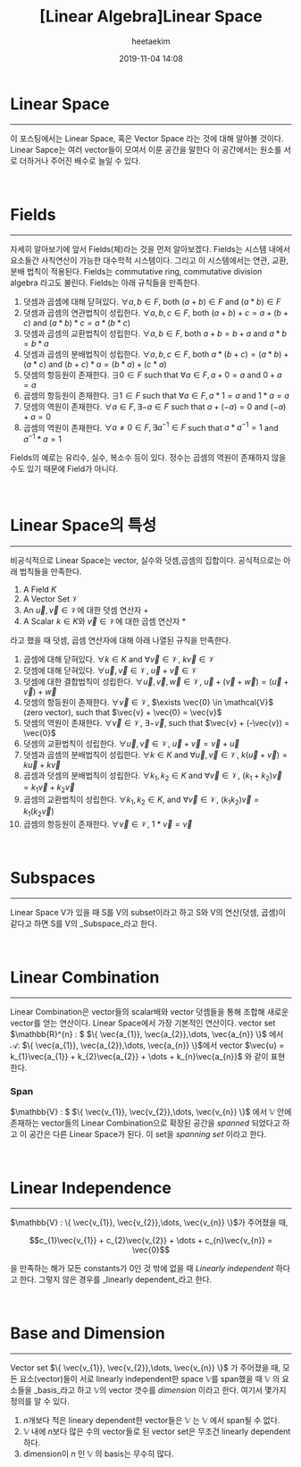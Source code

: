 ﻿---
title: "[Linear Algebra]Linear Space"
layout: post
date: 2019-11-04 14:08
image: /assets/images/markdown.jpg
headerImage: false
tag:
- Graphics
- Linear Algebra
- Linear Space
- Linear Independence
category: blog
author: heetaekim
description: Linear Space
---
# Linear Space
----
이 포스팅에서는 Linear Space, 혹은 Vector Space 라는 것에 대해 알아볼 것이다. Linear Sapce는 여러 vector들이 모여서 이룬 공간을 말한다 이 공간에서는  원소를 서로 더하거나 주어진 배수로 늘일 수 있다.

&nbsp;&nbsp;&nbsp;&nbsp;

# Fields
----
자세히 알아보기에 앞서 Fields(체)라는 것을 먼저 알아보겠다. Fields는 시스템 내에서 요소들간 사칙연산이 가능한 대수학적 시스템이다. 그리고 이 시스템에서는 연관, 교환, 분배 법칙이 적용된다. Fields는 commutative ring, commutative division algebra 라고도 불린다. Fields는 아래 규칙들을 만족한다.

1. 덧셈과 곱셈에 대해 닫혀있다. $\forall a,b \in F$, both $(a + b) \in F$ and $(a * b) \in F$
2. 덧셈과 곱셈의 연관법칙이 성립한다. $\forall a,b,c \in F$, both $(a + b) + c = a + (b + c)$ and $(a * b) * c = a * (b * c)$
3. 덧셈과 곱셈의 교환법칙이 성립한다. $\forall a,b \in F$, both $a + b = b + a$ and $a * b = b * a$
4. 덧셈과 곱셈의 분배법칙이 성립한다. $\forall a,b,c \in F$, both $a * (b + c) = (a * b) + (a * c)$ and $(b + c) * a = (b * a) + (c * a)$
5. 덧셈의 항등원이 존재한다. $\exists 0 \in F$ such that $\forall a \in F, a + 0 = a$ and $0 + a = a$
6. 곱셈의 항등원이 존재한다. $\exists 1 \in F$ such that $\forall a \in F, a * 1 = a$ and $1 * a = a$
7. 덧셈의 역원이 존재한다. $\forall a \in F, \exists -a \in F$ such that $a + (-a) = 0$ and $(-a) + a = 0$
8. 곱셈의 역원이 존재한다. $\forall a \neq 0 \in F, \exists a^{-1} \in F$ such that $a * a^{-1} = 1$ and $a^{-1} * a = 1$

Fields의 예로는 유리수, 실수, 복소수 등이 있다. 정수는 곱셈의 역원이 존재하지 않을 수도 있기 때문에 Field가 아니다.


&nbsp;&nbsp;&nbsp;&nbsp;

# Linear Space의 특성
----
비공식적으로 Linear Space는 vector, 실수와 덧셈,곱셈의 집합이다. 공식적으로는 아래 법칙들을 만족한다.

1. A Field $K$
2. A Vector Set $\mathcal{V}$
3. An $\vec{u},\vec{v} \in \mathcal{V}$에 대한 덧셈 연산자 $+$
4. A Scalar $k \in K$와 $\vec{v} \in \mathcal{V}$에 대한 곱셈 연산자 $*$

라고 했을 때 덧셈, 곱셈 연산자에 대해 아래 나열된 규칙을 만족한다.

1. 곱셈에 대해 닫혀있다. $\forall k \in K$ and $\forall \vec{v} \in \mathcal{V}$, $k \vec{v} \in \mathcal{V}$
2. 덧셈에 대해 닫혀있다. $\forall \vec{u},\vec{v} \in \mathcal{V}$, $\vec{u} + \vec{v} \in \mathcal{V}$
3. 덧셈에 대한 결합법칙이 성립한다. $\forall \vec{u}, \vec{v}, \vec{w} \in \mathcal{V}$, $\vec{u} + (\vec{v} + \vec{w}) = (\vec{u} + \vec{v}) + \vec{w}$
4. 덧셈의 항등원이 존재한다. $\forall \vec{v} \in \mathcal{V}$, $\exists \vec{0} \in \mathcal{V}$ (zero vector), such that $\vec{v} + \vec{0} = \vec{v}$
5. 덧셈의 역원이 존재한다. $\forall \vec{v} \in \mathcal{V}$, $\exists -\vec{v}$, such that $\vec{v} + (-\vec{v}) = \vec{0}$
6. 덧셈의 교환법칙이 성립한다. $\forall \vec{u},\vec{v} \in \mathcal{V}$, $\vec{u} + \vec{v} = \vec{v} + \vec{u}$
7. 덧셈과 곱셈의 분배법칙이 성립한다. $\forall k \in K$ and $\forall \vec{u},\vec{v} \in \mathcal{V}$, $k(\vec{u} + \vec{v}) = k\vec{u} + k\vec{v}$
8. 곱셈과 덧셈의 분배법칙이 성립한다. $\forall k_{1}, k_{2} \in K$ and $\forall \vec{v} \in \mathcal{V}$, $(k_{1} + k_{2})\vec{v} = k_{1}\vec{v} + k_{2}\vec{v}$
9. 곱셈의 교환법칙이 성립한다. $\forall k_{1},k_{2} \in K$, and $\forall \vec{v} \in \mathcal{V}$, $(k_{1}k_{2})\vec{v} = k_{1}(k_{2}\vec{v})$
10. 곱셈의 항등원이 존재한다. $\forall \vec{v} \in \mathcal{V}$, $1 * \vec{v} = \vec{v}$


&nbsp;&nbsp;&nbsp;&nbsp;

# Subspaces
----
Linear Space V가 있을 때 S를 V의 subset이라고 하고 S와 V의 연산(덧셈, 곱셈)이 같다고 하면 S를 V의 _Subspace_라고 한다.


&nbsp;&nbsp;&nbsp;&nbsp;

# Linear Combination
----
Linear Combination은 vector들의 scalar배와 vector 덧셈들을 통해 조합해 새로운 vector를 얻는 연산이다. Linear Space에서 가장 기본적인 연산이다. vector set $\mathbb{R}^{n} : $  $\{ \vec{a_{1}}, \vec{a_{2}},\dots, \vec{a_{n}} \}$ 에서 $\mathcal{A}$: $\{ \vec{a_{1}}, \vec{a_{2}},\dots, \vec{a_{n}} \}$에서 vector $\vec{u} = k_{1}\vec{a_{1}} + k_{2}\vec{a_{2}} + \dots + k_{n}\vec{a_{n}}$ 와 같이 표현한다.

### Span
$\mathbb{V} : $  $\{ \vec{v_{1}}, \vec{v_{2}},\dots, \vec{v_{n}} \}$ 에서 $\mathbb{V}$ 안에 존재하는 vector들의 Linear Combination으로 확장된 공간을 _spanned_ 되었다고 하고 이 공간은 다른 Linear Space가 된다. 이 set을 _spanning set_ 이라고 한다.


&nbsp;&nbsp;&nbsp;&nbsp;

# Linear Independence
----
$\mathbb{V} : \{ \vec{v_{1}}, \vec{v_{2}},\dots, \vec{v_{n}} \}$가 주어졌을 때, 

$$c_{1}\vec{v_{1}} + c_{2}\vec{v_{2}} + \dots + c_{n}\vec{v_{n}} = \vec{0}$$

을 만족하는 해가 모든 constants가 0인 것 밖에 없을 때 _Linearly independent_ 하다고 한다. 그렇지 않은 경우를 _linearly dependent_라고 한다.



&nbsp;&nbsp;&nbsp;&nbsp;

# Base and Dimension
----
Vector set $\{ \vec{v_{1}}, \vec{v_{2}},\dots, \vec{v_{n}} \}$ 가 주어졌을 때, 모든 요소(vector)들이 서로 linearly independent한 space $\mathbb{V}$를 span했을 때 $\mathbb{V}$ 의 요소들을 _basis_라고 하고 $\mathbb{V}$의 vector 갯수를 _dimension_ 이라고 한다. 여기서 몇가지 정의를 알 수 있다.

1. $n$개보다 적은 lineary dependent한 vector들은 $\mathbb{V}$ 는 $\mathbb{V}$ 에서 span될 수 없다.
2. $\mathbb{V}$ 내에 $n$보다 많은 수의 vector들로 된 vector set은 무조건 linearly dependent 하다.
3.  dimension이 $n$ 인 $\mathbb{V}$ 의 basis는 무수히 많다.